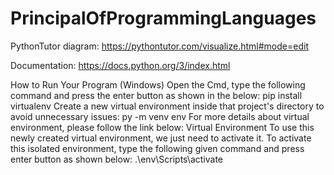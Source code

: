 # PrincipalOfProgrammingLanguages
PythonTutor diagram: https://pythontutor.com/visualize.html#mode=edit

Documentation: https://docs.python.org/3/index.html


How to Run Your Program (Windows)
Open the Cmd, type the following command and press the enter button as shown in the below:
pip install virtualenv
Create a new virtual environment inside that project's directory to avoid unnecessary issues:
py -m venv env
For more details about virtual environment, please follow the link below:
Virtual Environment
To use this newly created virtual environment, we just need to activate it. To activate this isolated environment, type the following given command and press enter button as shown below:
.\env\Scripts\activate
